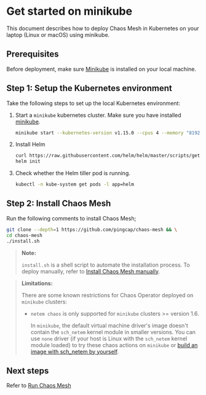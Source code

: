 # Get started on minikube

This document describes how to deploy Chaos Mesh in Kubernetes on your laptop (Linux or macOS) using minikube.

## Prerequisites

Before deployment, make sure [Minikube](https://kubernetes.io/docs/tasks/tools/install-minikube/) 
is installed on your local machine.

## Step 1: Setup the Kubernetes environment

Take the following steps to set up the local Kubernetes environment:

1. Start a `minikube` kubernetes cluster. Make sure you have installed [minikube](https://kubernetes.io/docs/tasks/tools/install-minikube/).

   ```bash
   minikube start --kubernetes-version v1.15.0 --cpus 4 --memory "8192mb" # we recommend that you allocate enough RAM (more than 8192 MiB) to the VM
   ```

2. Install Helm

   ```bash
   curl https://raw.githubusercontent.com/helm/helm/master/scripts/get | bash
   helm init
   ```

3. Check whether the Helm tiller pod is running.

   ```bash
   kubectl -n kube-system get pods -l app=helm
   ```

## Step 2: Install Chaos Mesh

Run the following comments to install Chaos Mesh;

```bash
git clone --depth=1 https://github.com/pingcap/chaos-mesh && \
cd chaos-mesh
./install.sh
```

>**Note:** 
>
> `install.sh` is a shell script to automate the installation process. To deploy manually,  refer to [Install Chaos Mesh manually](deploy.md).

> **Limitations:**
>
> There are some known restrictions for Chaos Operator deployed on `minikube` clusters:
> - `netem chaos` is only supported for `minikube` clusters >= version 1.6.
>
>   In `minikube`, the default virtual machine driver's image doesn't contain the `sch_netem` kernel module in smaller versions. You can use `none` driver (if your host is Linux with the `sch_netem` kernel module loaded) to try these chaos actions on `minikube` or [build an image with sch_netem by yourself](https://minikube.sigs.k8s.io/docs/contributing/iso/).

## Next steps

Refer to [Run Chaos Mesh](run-chaos-mesh.md)